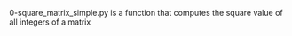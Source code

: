 0-square_matrix_simple.py is a function that computes the square value of all integers of a matrix


